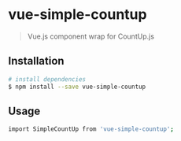 # vue-simple-countup

> Vue.js component wrap for CountUp.js

## Installation

``` bash
# install dependencies
$ npm install --save vue-simple-countup

```

## Usage

``` bash
import SimpleCountUp from 'vue-simple-countup';

```

